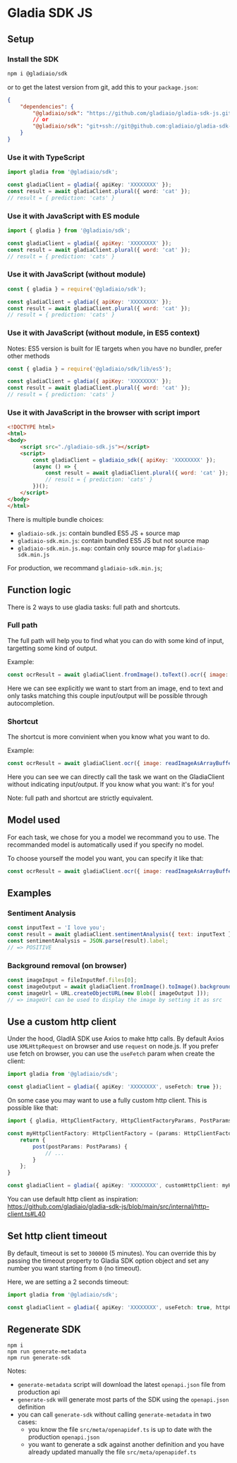 # Gladia SDK JS

## Setup

### Install the SDK

```bash
npm i @gladiaio/sdk
```

or to get the latest version from git, add this to your `package.json`:
```json
{
    "dependencies": {
        "@gladiaio/sdk": "https://github.com/gladiaio/gladia-sdk-js.git",
        // or
        "@gladiaio/sdk": "git+ssh://git@github.com:gladiaio/gladia-sdk-js.git",
    }
}
```

### Use it with TypeScript

```TypeScript
import gladia from '@gladiaio/sdk';

const gladiaClient = gladia({ apiKey: 'XXXXXXXX' });
const result = await gladiaClient.plural({ word: 'cat' });
// result = { prediction: 'cats' }
```
### Use it with JavaScript with ES module

```JavaScript
import { gladia } from '@gladiaio/sdk';

const gladiaClient = gladia({ apiKey: 'XXXXXXXX' });
const result = await gladiaClient.plural({ word: 'cat' });
// result = { prediction: 'cats' }
```

### Use it with JavaScript (without module)

```JavaScript
const { gladia } = require('@gladiaio/sdk');

const gladiaClient = gladia({ apiKey: 'XXXXXXXX' });
const result = await gladiaClient.plural({ word: 'cat' });
// result = { prediction: 'cats' }
```
### Use it with JavaScript (without module, in ES5 context)

Notes: ES5 version is built for IE targets when you have no bundler, prefer other methods

```JavaScript
const { gladia } = require('@gladiaio/sdk/lib/es5');

const gladiaClient = gladia({ apiKey: 'XXXXXXXX' });
const result = await gladiaClient.plural({ word: 'cat' });
// result = { prediction: 'cats' }
```
### Use it with JavaScript in the browser with script import

```html
<!DOCTYPE html>
<html>
<body>
    <script src="./gladiaio-sdk.js"></script>
    <script>
        const gladiaClient = gladiaio_sdk({ apiKey: 'XXXXXXXX' });
        (async () => {
            const result = await gladiaClient.plural({ word: 'cat' });
            // result = { prediction: 'cats' }
        })();
    </script>
</body>
</html>
```

There is multiple bundle choices:
- `gladiaio-sdk.js`: contain bundled ES5 JS + source map
- `gladiaio-sdk.min.js`: contain bundled ES5 JS but not source map
- `gladiaio-sdk.min.js.map`: contain only source map for `gladiaio-sdk.min.js`

For production, we recommand `gladiaio-sdk.min.js`;

## Function logic

There is 2 ways to use gladia tasks: full path and shortcuts.

### Full path

The full path will help you to find what you can do with some kind of input, targetting some kind of output.

Example:

```JavaScript
const ocrResult = await gladiaClient.fromImage().toText().ocr({ image: readImageAsArrayBuffer() });
```

Here we can see explicitly we want to start from an image, end to text and only tasks matching this couple input/output will be possible through autocompletion.

### Shortcut

The shortcut is more convinient when you know what you want to do.

Example:

```JavaScript
const ocrResult = await gladiaClient.ocr({ image: readImageAsArrayBuffer() });
```

Here you can see we can directly call the task we want on the GladiaClient without indicating input/output. If you know what you want: it's for you!


Note: full path and shortcut are strictly equivalent.

## Model used

For each task, we chose for you a model we recommand you to use. The recommanded model is automatically used if you specify no model.

To choose yourself the model you want, you can specify it like that:

```JavaScript
const ocrResult = await gladiaClient.ocr({ image: readImageAsArrayBuffer(), model: 'tesseract-default' });
```

## Examples

### Sentiment Analysis

```JavaScript
const inputText = 'I love you';
const result = await gladiaClient.sentimentAnalysis({ text: inputText });
const sentimentAnalysis = JSON.parse(result).label;
// => POSITIVE
```

### Background removal (on browser)

```JavaScript
const imageInput = fileInputRef.files[0];
const imageOutput = await gladiaClient.fromImage().toImage().backgroundRemoval({ image: imageInput });
const imageUrl = URL.createObjectURL(new Blob([ imageOutput ]));
// => imageUrl can be used to display the image by setting it as src
```

## Use a custom http client

Under the hood, GladIA SDK use Axios to make http calls. By default Axios use `XMLHttpRequest` on browser and use `request` on node.js. If you prefer use fetch on browser, you can use the `useFetch` param when create the client:

```TypeScript
import gladia from '@gladiaio/sdk';

const gladiaClient = gladia({ apiKey: 'XXXXXXXX', useFetch: true });
```

On some case you may want to use a fully custom http client. This is possible like that:

```TypeScript
import { gladia, HttpClientFactory, HttpClientFactoryParams, PostParams } from '@gladiaio/sdk';

const myHttpClientFactory: HttpClientFactory = (params: HttpClientFactoryParams) => {
    return {
        post(postParams: PostParams) {
            // ...
        }
    };
}

const gladiaClient = gladia({ apiKey: 'XXXXXXXX', customHttpClient: myHttpClientFactory });
```

You can use default http client as inspiration: https://github.com/gladiaio/gladia-sdk-js/blob/main/src/internal/http-client.ts#L40

## Set http client timeout

By default, timeout is set to `300000` (5 minutes). You can override this by passing the timeout property to Gladia SDK option object and set any number you want starting from `0` (no timeout).

Here, we are setting a 2 seconds timeout:

```TypeScript
import gladia from '@gladiaio/sdk';

const gladiaClient = gladia({ apiKey: 'XXXXXXXX', useFetch: true, httpClientTimeout: 2000 });
```

## Regenerate SDK

```
npm i
npm run generate-metadata
npm run generate-sdk
```

Notes:
- `generate-metadata` script will download the latest `openapi.json` file from production api
- `generate-sdk` will generate most parts of the SDK using the `openapi.json` definition
- you can call `generate-sdk` without calling `generate-metadata` in two cases:
    - you know the file `src/meta/openapidef.ts` is up to date with the production `openapi.json`
    - you want to generate a sdk against another definition and you have already updated manually the file `src/meta/openapidef.ts`

